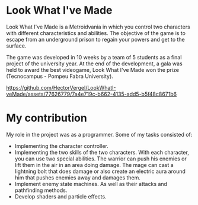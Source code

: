 # Look What I've Made

Look What I've Made is a Metroidvania in which you control two characters with different characteristics and abilities. The objective of the game is to escape from an underground prison to regain your powers and get to the surface. 

The game was developed in 10 weeks by a team of 5 students as a final project of the university year. At the end of the development, a gala was held to award the best videogame, Look What I've Made won the prize (Tecnocampus - Pompeu Fabra University).

https://github.com/HectorVergel/LookWhatI-veMade/assets/77626779/7a4e719c-b662-4135-add5-b5f48c8671b6

# My contribution
My role in the project was as a programmer. Some of my tasks consisted of:

- Implementing the character controller.
- Implementing the two skills of the two characters. With each character, you can use two special abilities. The warrior can push his enemies or lift them in the air in an area doing damage. The mage can cast a lightning bolt that does damage or also create an electric aura around him that pushes enemies away and damages them.
- Implement enemy state machines. As well as their attacks and pathfinding methods.
- Develop shaders and particle effects.
